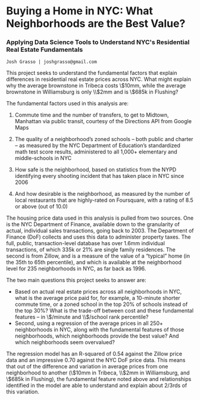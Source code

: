# Buying a Home in NYC: What Neighborhoods are the Best Value?
### Applying Data Science Tools to Understand NYC's Residential Real Estate Fundamentals

    Josh Grasso | joshgrasso@gmail.com

This project seeks to understand the fundamental factors that explain differences in residential real estate prices across NYC. What might explain why the average brownstone in Tribeca costs \\$10mm, while the average brownstone in Williamsburg is only \\$2mm and is \\$685k in Flushing?

The fundamental factors used in this analysis are: 

1) Commute time and the number of transfers, to get to Midtown, Manhattan via public transit, courtesy of the Directions API from Google Maps 

2) The quality of a neighborhood’s zoned schools – both public and charter – as measured by the NYC Department of Education’s standardized math test score results, administered to all 1,000+ elementary and middle-schools in NYC

3) How safe is the neighborhood, based on statistics from the NYPD identifying every shooting incident that has taken place in NYC since 2006

4) And how desirable is the neighborhood, as measured by the number of local restaurants that are highly-rated on Foursquare, with a rating of 8.5 or above (out of 10.0)

The housing price data used in this analysis is pulled from two sources. One is the NYC Department of Finance, available down to the granularity of actual, individual sales transactions, going back to 2003. The Department of Finance (DoF) collects and uses this data to administer property taxes. The full, public, transaction-level database has over 1.6mm individual transactions, of which 335k or 21\% are single family residences. The second is from Zillow, and is a measure of the value of a “typical” home (in the 35th to 65th percentile), and which is available at the neighborhood level for 235 neighborhoods in NYC, as far back as 1996. 

The two main questions this project seeks to answer are: 
* Based on actual real estate prices across all neighborhoods in NYC, what is the average price paid for, for example, a 10-minute shorter commute time, or a zoned school in the top 20\% of schools instead of the top 30\%?  What is the trade-off between cost and these fundamental features – in \\$/minute and \\$/school rank percentile? 
* Second, using a regression of the average prices in all 250+ neighborhoods in NYC, along with the fundamental features of those neighborhoods, which neighborhoods provide the best value? And which neighborhoods seem overvalued? 

The regression model has an R-squared of 0.54 against the Zillow price data and an impressive 0.70 against the NYC DoF price data. This means that out of the difference and variation in average prices from one neighborhood to another (\\$10mm in Tribeca, \\$2mm in Williamsburg, and \\$685k in Flushing), the fundamental feature noted above and relationships identified in the model are able to understand and explain about 2/3rds of this variation. 
